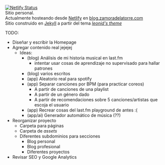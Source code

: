 [![Netlify Status](https://api.netlify.com/api/v1/badges/232579ba-bb0a-4224-b7f5-b6e84b762a4e/deploy-status)](https://app.netlify.com/sites/lucid-kowalevski-5d3b11/deploys) <br>
Sitio personal. <br>
Actualmente hosteando desde [Netlify](https://www.netlify.com/) en [blog.zamoradelatorre.com](blog.zamoradelatorre.com) <br> <!-- DOMINIO EN NAMECHEAP -->
Sitio construido en [Jekyll](http://jekyllrb.com/) a partir del tema [*leonid's theme*](http://github.com/renyuanz/leonids/) <br>

TODO:
- Diseñar y escribir la Homepage
- Agregar contenido real jejejej
	- Ideas:
		- (blog) Análisis de mi historia musical en last.fm
			- intentar usar cosas de aprendizaje no supervisado para hallar patrones
		- (blog) varios escritos
		- (app) Aleatorio real para spotify
		- (app) Separar canciones por BPM (para practicar coreos)
			- A partir de canciones de una playlist
			- A partir de un género dado
			- A partir de recomendaciones sobre 5 canciones/artistas que escoja el usuario
		- (app) Recrear cosas del last.fm playground de antes :(
		- (app/ai) Generador automático de música (??)
- Reorganizar proyecto
    - Carpeta para páginas
    - Carpeta de *assets*
	- Diferentes subdominios para secciones
		- Blog personal
		- Blog profesional
		- Diferentes proyectos
- Revisar SEO y Google Analytics